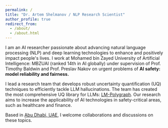 ```yaml
---
permalink: /
title: "Dr. Artem Shelmanov / NLP Research Scientist"
author_profile: true
redirect_from: 
  - /about/
  - /about.html
---
```


I am an AI researcher passionate about advancing natural language processing (NLP) and deep learning technologies to enhance and positively impact people's lives. I work at Mohamed bin Zayed University of Artificial Intelligence: MBZUAI (ranked 14th in AI globally) under supervision of Prof. Timothy Baldwin and Prof. Preslav Nakov on urgent problems of **AI safety: model reliability and fairness.** 

I lead a research team that develops robust uncertainty quantification (UQ) techniques to efficiently tackle LLM hallucinations. The team has created the most comprehensive UQ library for LLMs: [LM-Polygraph](https://github.com/IINemo/lm-polygraph).
Our research aims to increase the applicability of AI technologies in safety-critical areas, such as healthcare and finance.

Based in [Abu Dhabi, UAE](https://maps.app.goo.gl/uFErwJwPkSqTUbyz9), I welcome collaborations and discussions on these topics.
